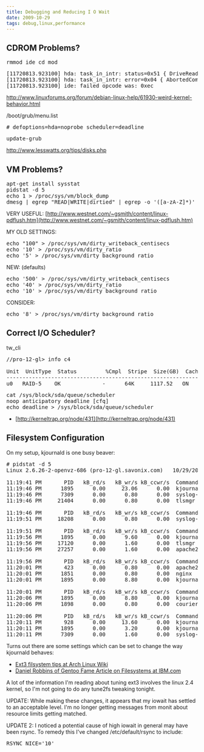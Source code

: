 ```yaml
---
title: Debugging and Reducing I O Wait
date: 2009-10-29
tags: debug,linux,performance
---
```

**CDROM Problems?**
-------------------------------
<pre class="sh_sh">
rmmod ide_cd_mod
</pre>

<pre class="sh_sh">
[11720813.923100] hda: task_in_intr: status=0x51 { DriveReady SeekComplete Error }
[11720813.923100] hda: task_in_intr: error=0x04 { AbortedCommand }
[11720813.923100] ide: failed opcode was: 0xec
</pre>

<a href="http://www.linuxforums.org/forum/debian-linux-help/61930-weird-kernel-behavior.html" rel="nofollow">http://www.linuxforums.org/forum/debian-linux-help/61930-weird-kernel-behavior.html</a>

/boot/grub/menu.list
<pre>
# defoptions=hda=noprobe scheduler=deadline
</pre>

<pre>
update-grub
</pre>

<a href="http://www.lesswatts.org/tips/disks.php" rel="nofollow">http://www.lesswatts.org/tips/disks.php</a>

**VM Problems?**
-------------------------

<pre class="sh_sh">
apt-get install sysstat
pidstat -d 5
echo 1 > /proc/sys/vm/block_dump
dmesg | egrep "READ|WRITE|dirtied" | egrep -o '([a-zA-Z]*)' | sort | uniq -c | sort -rn | head
</pre>

VERY USEFUL:
[http://www.westnet.com/~gsmith/content/linux-pdflush.htm](http://www.westnet.com/~gsmith/content/linux-pdflush.htm)

MY OLD SETTINGS:
<pre class="sh_sh">
echo "100" > /proc/sys/vm/dirty_writeback_centisecs
echo '10' > /proc/sys/vm/dirty_ratio
echo '5' > /proc/sys/vm/dirty_background_ratio
</pre>

NEW: (defaults)
<pre class="sh_sh">
echo '500' > /proc/sys/vm/dirty_writeback_centisecs
echo '40' > /proc/sys/vm/dirty_ratio
echo '10' > /proc/sys/vm/dirty_background_ratio
</pre>

CONSIDER:
<pre class="sh_sh">
echo '8' > /proc/sys/vm/dirty_background_ratio
</pre>

**Correct I/O Scheduler?**
-------------------------------------

tw_cli
<pre>
//pro-12-gl> info c4

Unit  UnitType  Status         %Cmpl  Stripe  Size(GB)  Cache  AVerify  IgnECC
------------------------------------------------------------------------------
u0   RAID-5    OK             -      64K     1117.52   ON     OFF      OFF
</pre>

<pre>
cat /sys/block/sda/queue/scheduler
noop anticipatory deadline [cfq]
echo deadline > /sys/block/sda/queue/scheduler
</pre>

* [http://kerneltrap.org/node/431](http://kerneltrap.org/node/431)

**Filesystem Configuration**
---------------------------------------
On my setup, kjournald is one busy beaver:
<pre>
# pidstat -d 5
Linux 2.6.26-2-openvz-686 (pro-12-gl.savonix.com) 	10/29/2009 	_i686_	(2 CPU)

11:19:41 PM       PID   kB_rd/s   kB_wr/s kB_ccwr/s  Command
11:19:46 PM      1895      0.00     23.06      0.00  kjournald
11:19:46 PM      7309      0.00      0.80      0.00  syslog-ng
11:19:46 PM     21404      0.00      0.80      0.00  tlsmgr

11:19:46 PM       PID   kB_rd/s   kB_wr/s kB_ccwr/s  Command
11:19:51 PM     18208      0.00      0.80      0.00  syslog-ng

11:19:51 PM       PID   kB_rd/s   kB_wr/s kB_ccwr/s  Command
11:19:56 PM      1895      0.00      9.60      0.00  kjournald
11:19:56 PM     17120      0.00      1.60      0.00  tlsmgr
11:19:56 PM     27257      0.00      1.60      0.00  apache2

11:19:56 PM       PID   kB_rd/s   kB_wr/s kB_ccwr/s  Command
11:20:01 PM       423      0.00      0.80      0.00  apache2
11:20:01 PM      1851      0.00      0.80      0.00  nginx
11:20:01 PM      1895      0.00      8.80      0.00  kjournald

11:20:01 PM       PID   kB_rd/s   kB_wr/s kB_ccwr/s  Command
11:20:06 PM      1895      0.00      8.80      0.00  kjournald
11:20:06 PM      1898      0.00      0.80      0.00  courierpop3d

11:20:06 PM       PID   kB_rd/s   kB_wr/s kB_ccwr/s  Command
11:20:11 PM       928      0.00     13.60      0.00  kjournald
11:20:11 PM      1895      0.00      3.20      0.00  kjournald
11:20:11 PM      7309      0.00      1.60      0.00  syslog-ng
</pre>

Turns out there are some settings which can be set to change the way kjournald behaves:

* [Ext3 filsystem tips at Arch Linux Wiki](http://wiki.archlinux.org/index.php/Ext3_Filesystem_Tips#Using_The_tune2fs_and_e2fsck_Utilities)
* [Daniel Robbins of Gentoo Fame Article on Filesystems at IBM.com](http://www.ibm.com/developerworks/linux/library/l-fs8.html)

A lot of the information I'm reading about tuning ext3 involves the linux 2.4 kernel, so I'm not going to do any tune2fs tweaking tonight.

UPDATE: While making these changes, it appears that my iowait has settled to an acceptable level. I'm no longer getting messages from monit about resource limits getting matched.

UPDATE 2: I noticed a potential cause of high iowait in general may have been rsync. To remedy this I've changed /etc/default/rsync to include:
<pre>
RSYNC_NICE='10'
</pre>

